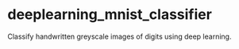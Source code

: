 # deeplearning_mnist_classifier
Classify handwritten greyscale images of digits using deep learning.
